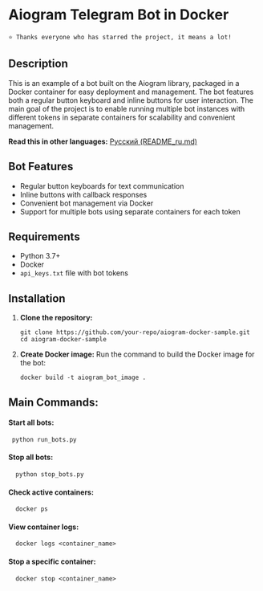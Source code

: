 # Aiogram Telegram Bot in Docker

 `⭐️ Thanks everyone who has starred the project, it means a lot!`

## Description

This is an example of a bot built on the Aiogram library, packaged in a Docker container for easy deployment and management. The bot features both a regular button keyboard and inline buttons for user interaction. The main goal of the project is to enable running multiple bot instances with different tokens in separate containers for scalability and convenient management.

**Read this in other languages:** [Русский (README\_ru.md)](README_ru.md)


## Bot Features

- Regular button keyboards for text communication
- Inline buttons with callback responses
- Convenient bot management via Docker
- Support for multiple bots using separate containers for each token

## Requirements

- Python 3.7+
- Docker
- `api_keys.txt` file with bot tokens

## Installation

1. **Clone the repository:**

   ```
   git clone https://github.com/your-repo/aiogram-docker-sample.git
   cd aiogram-docker-sample
   ```

2. **Create Docker image:**
Run the command to build the Docker image for the bot:
    ```
   docker build -t aiogram_bot_image .
    ```

## **Main Commands:**
#### Start all bots:
     python run_bots.py
   

#### Stop all bots:
      python stop_bots.py

#### Check active containers:
      docker ps

#### View container logs:
      docker logs <container_name>

#### Stop a specific container:
      docker stop <container_name>
